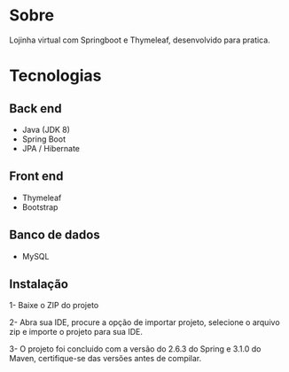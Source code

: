 # Sobre
Lojinha virtual com Springboot e Thymeleaf, desenvolvido para pratica.

# Tecnologias

## Back end
* Java (JDK 8)
* Spring Boot
* JPA / Hibernate

## Front end
* Thymeleaf
* Bootstrap

## Banco de dados
* MySQL

## Instalação

1- Baixe o ZIP do projeto

2- Abra sua IDE, procure a opção de importar projeto, selecione o arquivo zip e importe o projeto para sua IDE.

3- O projeto foi concluido com a versão do 2.6.3 do Spring e 3.1.0 do Maven, certifique-se das versões antes de compilar.
